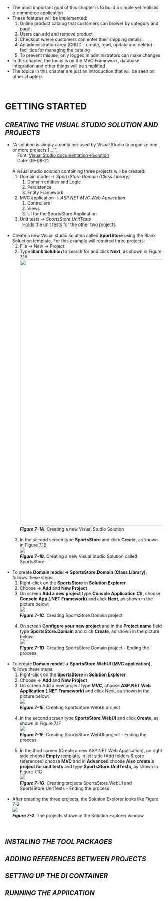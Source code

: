 <ul>
  <li>
    The most important goal of this chapter is to build a simple yet realistic e-commerce application
  </li>
  <li>
    These features will be implemented:
    <ol>
      <li>Online product catalog that customers can brower by category and page</li>
      <li>Users can add and remove product</li>
      <li>Checkout where customers can enter their shipping details</li>
      <li>An administration area (CRUD - create, read, update and delete) - facilities for managing the catalog</li>
      <li>To prevent misuse, only logged in administrators can make changes</li>
    </ol>
  </li>
  <li>In this chapter, the focus is on the MVC Framework, database integration and other things will be simplified</li>
  <li>The topics in this chapter are just an introduction that will be seen on other chapters</li>
</ul>

<br /><h1>GETTING STARTED</h1>

<h2><i>CREATING THE VISUAL STUDIO SOLUTION AND PROJECTS</i></h2>

<ul>
  <li>
    "A solution is simply a container used by Visual Studio to organize one or more projects [...]".<br />
    &nbsp;&nbsp;&nbsp;&nbsp;Font: <a href="https://docs.microsoft.com/en-us/visualstudio/get-started/tutorial-projects-solutions?view=vs-2019">Visual Studio documentation->Solution</a> <br />
    &nbsp;&nbsp;&nbsp;&nbsp;Date: 09-08-21<br /><br />
    A visual studio solution containing three projects will be created:
    <ol>
      <li>
        Domain model -> <i>SportsStore.Domain (Class Library)</i><br />
        <ol>
          <li>Domain entities and Logic</li>
          <li>Persistence</li>
          <li>Entity Framework</li>
        </ol>
      </li>
      <li>
        MVC application -> <i>ASP.NET MVC Web Application</i><br />
        <ol>
          <li>Controllers</li>
          <li>Views</li>
          <li>UI for the SportsStore Application</li>
        </ol>        
      </li>
      <li>
        Unit tests -> <i>SportsStore.UnitTests</i><br />
        &nbsp&nbspHolds the unit tests for the other two projects
      </li>
    </ol>
  </li><br />

  <li>
    Create a new Visual studio solution called <b>SportStore</b> using the Blank Soluction template. For this example will required three projects:
    <ol>
      <li>File -> New -> Project</li>
      <li>
        Type <b>Blank Solution</b> to search for and click <b>Next</b>, as shown in Figure 7.1A<br />
        <img src="Figure 7_1.png" width=850px /><br />
        <i><strong>Figure 7-1A</strong></i>. Creating a new Visual Studio Solution
        <br /><br />
      </li>
      <li>
        In the second screen type <b>SportsStore</b> and click <b>Create</b>, as shown in Figure 7.1B<br />
        <img src="Figure 7_1B.png" /><br />
        <i><strong>Figure 7-1B</strong></i>. Creating a new Visual Studio Solution called SportsStore<br />
      </li>
    </ol><br />
  </li>

  <li>
    To create <b>Domain model -> SportsStore.Domain (Class Library)</b>, follows these steps:
    <ol>
      <li>Right-click on the <b>SportsStore</b> in <b>Solution Explorer</b></li>
      <li>Choose -> <b>Add</b> and <b>New Project</b></li>
      <li>
        On screen <b>Add a new project</b>  type <b>Console Application C#</b>, choose <b>Console App (.NET Framework)</b> and click <b>Next</b>, as shown in the picture below:<br />
        <img src="Figure 7_1C.png" /><br />
        <i><strong>Figure 7-1C</strong></i>. Creating SportsStore.Domain project<br /><br />
      </li>
      <li>
        On screen <b>Configure your new project</b> and in the <b>Project name</b> field type <b>SportsStore.Domain</b> and click <b>Create</b>, as shown in the picture below:<br />
        <img src="Figure 7_1D.png" /><br />
        <i><strong>Figure 7-1D</strong></i>. Creating SportsStore.Domain project - Ending the process<br />
      </li>
    </ol>
  </li><br />

  <li>
    To create <b>Domain model -> SportsStore.WebUI (MVC application)</b>, follows these steps:
    <ol>
      <li>Right-click on the <b>SportsStore</b> in <b>Solution Explorer</b></li>
      <li>Choose -> <b>Add</b> and <b>New Project</b></li>
      <li>On screen Add a new project type <b>MVC</b>, choose <b>ASP.NET Web Application (.NET Framework)</b> and click Next, as shown in the picture below:<br />
        <img src="Figure 7_1E.png" /><br />
        <i><strong>Figure 7-1E</strong></i>. Creating SportsStore.WebUI project<br /><br />
      </li>
      <li>
        In the second screen type <b>SportsStore.WebUI</b> and click <b>Create</b>, as shown in Figure 7.1F<br />
        <img src="Figure 7_1F.png" /><br />
        <i><strong>Figure 7-1F</strong></i>. Creating SportsStore.WebUI project - Ending the process<br /><br />
      </li>
      <li>In the third screen (Create a new ASP.NET Web Application),  on right side choose <b>Empty</b> template, in left side (Add folders & core references) choose <b>MVC</b> and in <b>Advanced </b> choose <b>Also create a project for unit tests</b> and type <b>SportsStore.UnitTests</b>, as shown in Figure 7.1G<br />
        <img src="Figure 7_1G.png" /><br />
        <i><strong>Figure 7-1G</strong></i>. Creating projects SportsStore.WebUI and SportsStore.UnitTests  - Ending the process<br /><br />
    </ol>
  </li>

  <li>
    After creating the three projects, the Solution Explorer looks like Figure 7-2<br />
    <img src="Figure 7_2.png" /><br />
    <i><strong>Figure 7-2</strong></i>. The projects shown in the Solution Explorer window<br /><br />
  </li><br />

</ul>

<h2><i>INSTALING THE TOOL PACKAGES</i><h2>
<h2><i>ADDING REFERENCES BETWEEN PROJECTS</i><h2>
<h2><i>SETTING UP THE DI CONTAINER</i><h2>
<h2><i>RUNNING THE APPlICATION</i><h2>
